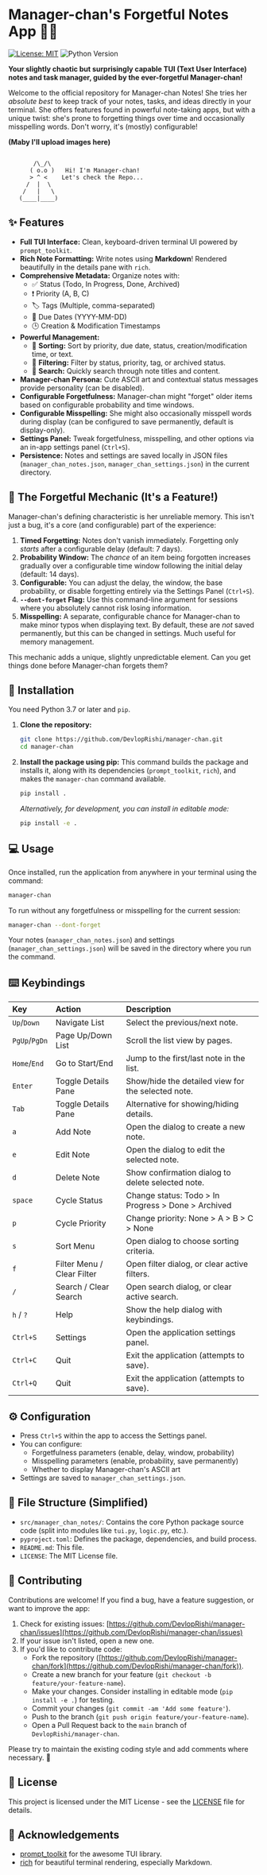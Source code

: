 # Manager-chan's Forgetful Notes App 🧠📝

[![License: MIT](https://img.shields.io/badge/License-MIT-yellow.svg)](https://opensource.org/licenses/MIT)
![Python Version](https://img.shields.io/badge/python-3.7+-blue.svg)

**Your slightly chaotic but surprisingly capable TUI (Text User Interface) notes and task manager, guided by the ever-forgetful Manager-chan!**

Welcome to the official repository for Manager-chan Notes! She tries her *absolute best* to keep track of your notes, tasks, and ideas directly in your terminal. She offers features found in powerful note-taking apps, but with a unique twist: she's prone to forgetting things over time and occasionally misspelling words. Don't worry, it's (mostly) configurable!

**(Maby I'll upload images here)**
```

       /\_/\
      ( o.o )   Hi! I'm Manager-chan!
      > ^ <    Let's check the Repo...
     /  |  \
    /   |   \
   (____|____)
```

## ✨ Features

*   **Full TUI Interface:** Clean, keyboard-driven terminal UI powered by `prompt_toolkit`.
*   **Rich Note Formatting:** Write notes using **Markdown**! Rendered beautifully in the details pane with `rich`.
*   **Comprehensive Metadata:** Organize notes with:
    *   ✅ Status (Todo, In Progress, Done, Archived)
    *   ❗ Priority (A, B, C)
    *   🏷️ Tags (Multiple, comma-separated)
    *   📅 Due Dates (YYYY-MM-DD)
    *   🕒 Creation & Modification Timestamps
*   **Powerful Management:**
    *   🔄 **Sorting:** Sort by priority, due date, status, creation/modification time, or text.
    *   🔎 **Filtering:** Filter by status, priority, tag, or archived status.
    *   📝 **Search:** Quickly search through note titles and content.
*   **Manager-chan Persona:** Cute ASCII art and contextual status messages provide personality (can be disabled).
*   **Configurable Forgetfulness:** Manager-chan might "forget" older items based on configurable probability and time windows.
*   **Configurable Misspelling:** She might also occasionally misspell words during display (can be configured to save permanently, default is display-only).
*   **Settings Panel:** Tweak forgetfulness, misspelling, and other options via an in-app settings panel (`Ctrl+S`).
*   **Persistence:** Notes and settings are saved locally in JSON files (`manager_chan_notes.json`, `manager_chan_settings.json`) in the current directory.

## 🤔 The Forgetful Mechanic (It's a Feature!)

Manager-chan's defining characteristic is her unreliable memory. This isn't just a bug, it's a core (and configurable) part of the experience:

1.  **Timed Forgetting:** Notes don't vanish immediately. Forgetting only *starts* after a configurable delay (default: 7 days).
2.  **Probability Window:** The *chance* of an item being forgotten increases gradually over a configurable time window following the initial delay (default: 14 days).
3.  **Configurable:** You can adjust the delay, the window, the base probability, or disable forgetting entirely via the Settings Panel (`Ctrl+S`).
4.  **`--dont-forget` Flag:** Use this command-line argument for sessions where you absolutely cannot risk losing information.
5.  **Misspelling:** A separate, configurable chance for Manager-chan to make minor typos when displaying text. By default, these are *not* saved permanently, but this can be changed in settings. Much useful for memory management.

This mechanic adds a unique, slightly unpredictable element. Can you get things done before Manager-chan forgets them?

## 🚀 Installation

You need Python 3.7 or later and `pip`.

1.  **Clone the repository:**
    ```bash
    git clone https://github.com/DevlopRishi/manager-chan.git
    cd manager-chan
    ```
2.  **Install the package using pip:**
    This command builds the package and installs it, along with its dependencies (`prompt_toolkit`, `rich`), and makes the `manager-chan` command available.
    ```bash
    pip install .
    ```
    *Alternatively, for development, you can install in editable mode:*
    ```bash
    pip install -e .
    ```

## 💻 Usage

Once installed, run the application from anywhere in your terminal using the command:

```bash
manager-chan
```

To run without any forgetfulness or misspelling for the current session:

```bash
manager-chan --dont-forget
```

Your notes (`manager_chan_notes.json`) and settings (`manager_chan_settings.json`) will be saved in the directory where you run the command.

## ⌨️ Keybindings

| Key         | Action                           | Description                                      |
| :---------- | :------------------------------- | :----------------------------------------------- |
| `Up`/`Down` | Navigate List                    | Select the previous/next note.                   |
| `PgUp`/`PgDn`| Page Up/Down List              | Scroll the list view by pages.                   |
| `Home`/`End`| Go to Start/End                  | Jump to the first/last note in the list.         |
| `Enter`     | Toggle Details Pane              | Show/hide the detailed view for the selected note. |
| `Tab`       | Toggle Details Pane              | Alternative for showing/hiding details.          |
| `a`         | Add Note                         | Open the dialog to create a new note.            |
| `e`         | Edit Note                        | Open the dialog to edit the selected note.       |
| `d`         | Delete Note                      | Show confirmation dialog to delete selected note. |
| `space`     | Cycle Status                     | Change status: Todo > In Progress > Done > Archived |
| `p`         | Cycle Priority                   | Change priority: None > A > B > C > None         |
| `s`         | Sort Menu                        | Open dialog to choose sorting criteria.          |
| `f`         | Filter Menu / Clear Filter       | Open filter dialog, or clear active filters.     |
| `/`         | Search / Clear Search            | Open search dialog, or clear active search.      |
| `h` / `?`   | Help                             | Show the help dialog with keybindings.           |
| `Ctrl+S`    | Settings                         | Open the application settings panel.             |
| `Ctrl+C`    | Quit                             | Exit the application (attempts to save).         |
| `Ctrl+Q`    | Quit                             | Exit the application (attempts to save).         |

## ⚙️ Configuration

*   Press `Ctrl+S` within the app to access the Settings panel.
*   You can configure:
    *   Forgetfulness parameters (enable, delay, window, probability)
    *   Misspelling parameters (enable, probability, save permanently)
    *   Whether to display Manager-chan's ASCII art
*   Settings are saved to `manager_chan_settings.json`.

## 📁 File Structure (Simplified)

*   `src/manager_chan_notes/`: Contains the core Python package source code (split into modules like `tui.py`, `logic.py`, etc.).
*   `pyproject.toml`: Defines the package, dependencies, and build process.
*   `README.md`: This file.
*   `LICENSE`: The MIT License file.

## 🤝 Contributing

Contributions are welcome! If you find a bug, have a feature suggestion, or want to improve the app:

1.  Check for existing issues: [https://github.com/DevlopRishi/manager-chan/issues](https://github.com/DevlopRishi/manager-chan/issues)
2.  If your issue isn't listed, open a new one.
3.  If you'd like to contribute code:
    *   Fork the repository ([https://github.com/DevlopRishi/manager-chan/fork](https://github.com/DevlopRishi/manager-chan/fork)).
    *   Create a new branch for your feature (`git checkout -b feature/your-feature-name`).
    *   Make your changes. Consider installing in editable mode (`pip install -e .`) for testing.
    *   Commit your changes (`git commit -am 'Add some feature'`).
    *   Push to the branch (`git push origin feature/your-feature-name`).
    *   Open a Pull Request back to the `main` branch of `DevlopRishi/manager-chan`.

Please try to maintain the existing coding style and add comments where necessary. 🙏

## 📜 License

This project is licensed under the MIT License - see the [LICENSE](LICENSE) file for details.

## 🙏 Acknowledgements

*   [prompt_toolkit](https://github.com/prompt-toolkit/python-prompt-toolkit) for the awesome TUI library.
*   [rich](https://github.com/Textualize/rich) for beautiful terminal rendering, especially Markdown.
```